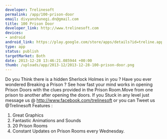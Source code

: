 ```yaml
--- 
developer: Trelinesoft
permalink: /app/100-prison-door
email: divyanshunegi.dn@gmail.com
title: 100 Prison Door
developer_link: http://www.trelinesoft.com
devices: 
- android
android_link: https://play.google.com/store/apps/details?id=treline.app.prisondoors&hl=en
type: app
status: publish
targetMarket: Both
date: 2013-12-28 13:46:21.085944 +00:00
thumb: /uploads/app/2013-12/2013-12-28-100-prison-door.png
---
```


Do you Think there is a hidden Sherlock Holmes in you ?
Have you ever wondered Breaking a Prison ?
See how fast your mind works in opening Prison Doors with the clues provided in the Prison Room.Move from one prison to another after opening the doors.
If you Stuck in any level just message us @
http://www.facebook.com/trelinesoft
or you can Tweet us @Trelinesoft
Features :
1) Great Graphics
2) Fantastic Animations and Sounds
3) 20 Prison Rooms
4) Constant Updates on Prison Rooms every Wednesday.
